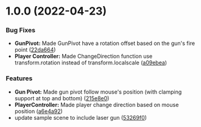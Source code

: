 # 1.0.0 (2022-04-23)


### Bug Fixes

* **GunPivot:** Made GunPivot have a rotation offset based on the gun's fire point ([22da664](https://github.com/ShadyF/laser_project/commit/22da664dd297c33616171dcb8072011b7c4cc9d6))
* **Player Controller:** Made ChangeDirection function use transform.rotation instead of transform.localscale ([a09ebea](https://github.com/ShadyF/laser_project/commit/a09ebeaa5cb3c3564244ebd8bcf75a30e9745e37))


### Features

* **Gun Pivot:** Made gun pivot follow mouse's position (with clamping support at top and bottom) ([215e8e0](https://github.com/ShadyF/laser_project/commit/215e8e0e99fa2dc8d7d53b9d2b317ed0adb5ab23))
* **PlayerController:** Made player change direction based on mouse position ([a6e4a92](https://github.com/ShadyF/laser_project/commit/a6e4a92cc72134c52e7dc8f9950cda6ff89e5321))
* update sample scene to include laser gun ([53269f0](https://github.com/ShadyF/laser_project/commit/53269f0cb5909e06fad240c4989d50f5f39d0cea))
